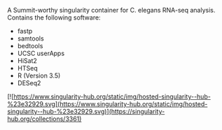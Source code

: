 A Summit-worthy singularity container for C. elegans RNA-seq analysis. Contains the following software:

- fastp
- samtools
- bedtools
- UCSC userApps
- HiSat2
- HTSeq
- R (Version 3.5)
- DESeq2

[![https://www.singularity-hub.org/static/img/hosted-singularity--hub-%23e32929.svg](https://www.singularity-hub.org/static/img/hosted-singularity--hub-%23e32929.svg)](https://singularity-hub.org/collections/3361)

